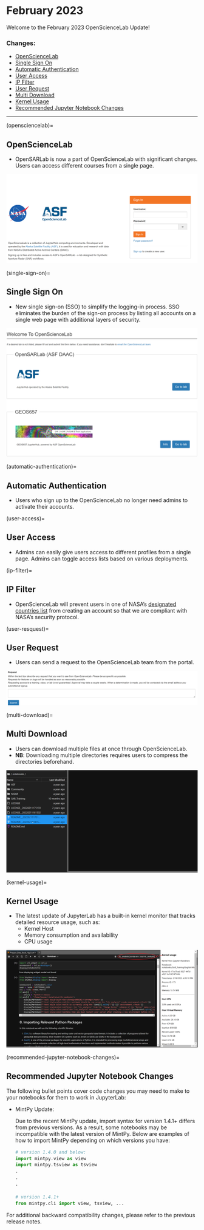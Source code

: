 # February 2023

Welcome to the February 2023 OpenScienceLab Update!

### Changes:
- [OpenScienceLab](#opensciencelab)
- [Single Sign On](#single-sign-on)
- [Automatic Authentication](#automatic-authentication)
- [User Access](#user-access)
- [IP Filter](#ip-filter)
- [User Request](#user-resquest)
- [Multi Download](#multi-download)
- [Kernel Usage](#kernel-usage)
- [Recommended Jupyter Notebook Changes](#recommended-jupyter-notebook-changes)

---

(opensciencelab)=
## **OpenScienceLab**

- OpenSARLab is now a part of OpenScienceLab with significant changes. Users can access different courses from a single page.

![opensciencelab front page](../assets/opensciencelab.PNG)

(single-sign-on)=
## **Single Sign On**

- New single sign-on (SSO) to simplify the logging-in process. SSO eliminates the burden of the sign-on process by listing all accounts on a single web page with additional layers of security.

![sso page](../assets/single_sign_on.PNG)

(automatic-authentication)=
## **Automatic Authentication**
- Users who sign up to the OpenScienceLab no longer need admins to activate their accounts.

(user-access)=
## **User Access**
- Admins can easily give users access to different profiles from a single page. Admins can toggle access lists based on various deployments.

(ip-filter)=
## **IP Filter**

- OpenScienceLab will prevent users in one of NASA’s [designated countries list](https://www.nasa.gov/sites/default/files/atoms/files/designated_country_list_6.10.2022.pdf) from creating an account so that we are compliant with NASA’s security protocol.

(user-resquest)=
## **User Request**
- Users can send a request to the OpenScienceLab team from the portal. 

![user request](../assets/user_request.PNG)

(multi-download)=
## **Multi Download**
- Users can download multiple files at once through OpenScienceLab.
- **NB**: Downloading multiple directories requires users to compress the directories beforehand.

![multi download](../assets/multi_download.gif)

(kernel-usage)=
## **Kernel Usage**
- The latest update of JupyterLab has a built-in kernel monitor that tracks detailed resource usage, such as:
  - Kernel Host
  - Memory consumption and availability
  - CPU usage


![kernel usage](../assets/kernel_usage.PNG)


(recommended-jupyter-notebook-changes)=
## **Recommended Jupyter Notebook Changes**

The following bullet points cover code changes you may need to make to your notebooks for them to work in JupyterLab:

- MintPy Update:

    Due to the recent MintPy update, import syntax for version 1.4.1+ differs from previous versions. As a result, some notebooks may be incompatible with the latest version of MintPy. Below are examples of how to import MintPy depending on which versions you have:

    ``` python
    # version 1.4.0 and below:
    import mintpy.view as view
    import mintpy.tsview as tsview
    .
    .
    .
    
    # version 1.4.1+
    from mintpy.cli import view, tsview, ...        
    ```

For additional backward compatibility changes, please refer to the previous release notes.

